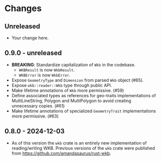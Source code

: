 # Changes

## Unreleased

- Your change here.

## 0.9.0 - unreleased

- **BREAKING**: Standardize capitalization of `Wkb` in the codebase.
  - `WKBResult` is now `WkbResult`.
  - `WKBError` is now `WkbError`.
- Expose `GeometryType` and `Dimension` from parsed `Wkb` object (#65).
- Expose `wkb::reader::Wkb` type through public API.
- Make lifetime annotations of `Wkb` more permissive. (#59)
- Define associated types as references for geo-traits implementations of MultiLineString, Polygon and MultiPolygon to avoid creating unnecessary copies. (#61)
- Make lifetime annotations of specialized `GeometryTrait` implementations more permissive. (#63)

## 0.8.0 - 2024-12-03

- As of this version the `wkb` crate is an entirely new implementation of reading/writing WKB. Previous versions of the `wkb` crate were published from https://github.com/amandasaurus/rust-wkb.


